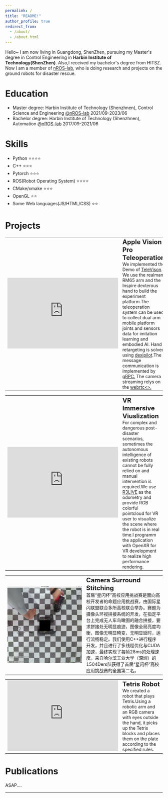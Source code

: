 ```yaml
---
permalink: /
title: "README!"
author_profile: true
redirect_from: 
  - /about/
  - /about.html
---
```


Hello~ I am now living in Guangdong, ShenZhen, pursuing my Master's degree in Control Engineering in **Harbin Institute of Technology(ShenZhen)**. Also,I received my bachelor's degree from HITSZ. Now I am a member of [nROS-lab](https://www.nrs-lab.com/), who is doing research and projects on the ground robots for disaster rescue.

Education
======
- Master degree: Harbin Institute of Technology (Shenzhnen), Control Science and Engineering [@nROS-lab](https://www.nrs-lab.com/) 2021/09-2023/06
- Bachelor degree: Harbin Institute of Technology (Shenzhnen), Automation [@nROS-lab](https://www.nrs-lab.com/) 2017/09-2021/06


Skills 
======
- Python ⭐⭐⭐⭐
- C++ ⭐⭐⭐
- Pytorch ⭐⭐⭐
- ROS(Robot Operating System) ⭐⭐⭐⭐
- CMake/xmake ⭐⭐⭐
- OpenGL ⭐⭐
- Some Web languages(JS/HTML/CSS) ⭐⭐

Projects
======
<table>
<td  width="45%" style="vertical-align:middle;">
     <iframe width="354px" height="225px" src="https://player.bilibili.com/player.html?isOutside=true&aid=113062933695302&bvid=BV173Hqe2EW3&cid=25694374217&p=1" scrolling="no" border="0" frameborder="0" framespacing="0"> </iframe><br/></td>
<td width="55%" style="vertical-align:top;">
    <big><big><strong>Apple Vision Pro Teleoperation </strong></big></big><br/>
       We implemented the Demo of <a href="https://github.com/unitreerobotics/avp_teleoperate">TeleVison</a>.
       We use the realman RM65 arm and the Inspire dexterous hand to build the experiment platform.The teleoperation system can be used to collect dual arm mobile platform joints and sensors data for imitation learning and embodied AI. Hand retargeting is solved using <a href="https://github.com/dexsuite/dex-retargeting">dexipilot</a>.The message communication is implemented by <a href="https://grpc.io">gRPC.</a> The camera streaming relys on the <a href="https://webrtc.org/?hl=zh-cn"> webrtc<>.
    </td>
</table> 

<table>
<td  width="45%" style="vertical-align:middle;">
     <iframe width="354px" height="225px" src="https://player.bilibili.com/player.html?isOutside=true&aid=706447463&bvid=BV1eQ4y1t7cz&cid=1345809450&p=1" scrolling="no" border="0" frameborder="0" framespacing="0"> </iframe><br/></td>
<td width="55%" style="vertical-align:top;">
    <big><big><strong>VR Immersive Viuslization </strong></big></big><br/>
       For complex and dangerous post-disaster scenarios, sometimes the autonomous intelligence of existing robots cannot be fully relied on and manual intervention is required.We use <a href="https://github.com/hku-mars/r3live">R3LIVE</a> as the odometry and provide RGB colorful pointcloud for VR user to visualize the scene where the robot is in real time.I programm the application with OpenXR for VR development to realize high performance rendering.
    </td>
</table> 

<table>
<td  width="50%" style="vertical-align:middle;">
     <img width="100%" height="100%" src="../pics/sparklink.png"/><br/></td>
<td width="50%" style="vertical-align:top;">
    <big><big><strong>Camera Surround Stitching </strong></big></big><br/>
       首届“星闪杯”高校应用挑战赛是面向高校开发者的命题应用挑战赛，由国际星闪联盟联合多所高校联合举办。赛题为摄像头环视拼接系统的开发，在指定平台上完成无人车鸟瞰图的融合拼接，要求拼接处无明显痕迹，图像全局亮度均衡，图像无明显畸变，无明显延时，运行流畅稳定。我们使用C++进行程序开发，并且进行了多线程优化与CUDA加速，最终实现了每帧28ms的处理速度。来自哈尔滨工业大学（深圳）的1504Ders队获得了首届“星闪杯”高校应用挑战赛的全国第二名。    </td>
</table>

<table>
<td  width="45%" style="vertical-align:middle;">
     <iframe width="354px" height="225px" src="https://player.bilibili.com/player.html?isOutside=true&aid=613376126&bvid=BV1Uh4y1J7hN&cid=1124218431&p=1" scrolling="no" border="0" frameborder="0" framespacing="0"> </iframe><br/></td>
<td width="55%" style="vertical-align:top;">
    <big><big><strong>Tetris Robot </strong></big></big><br/>
    We created a robot that plays Tetris.Using a robotic arm and an RGB camera with eyes outside the hand, it picks up the Tetris blocks and places them on the plate according to the specified rules.
    </td>
</table> 


Publications
======
ASAP....

------